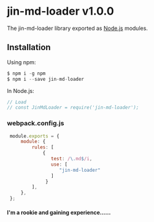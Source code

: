 # jin-md-loader v1.0.0

The jin-md-loader library exported as [Node.js](https://nodejs.org/) modules.

## Installation

Using npm:

```js
$ npm i -g npm
$ npm i --save jin-md-loader
```

In Node.js:

```js
// Load
// const JinMdLoader = require('jin-md-loader');
```

### webpack.config.js

```js
 module.exports = {  
     module: {    
         rules: [      
             {
                test: /\.md$/i,
                use: [
                   "jin-md-loader"
                ]
              }   
         ],  
     }, 
 };
```



#### **I'm a rookie and gaining experience**......

